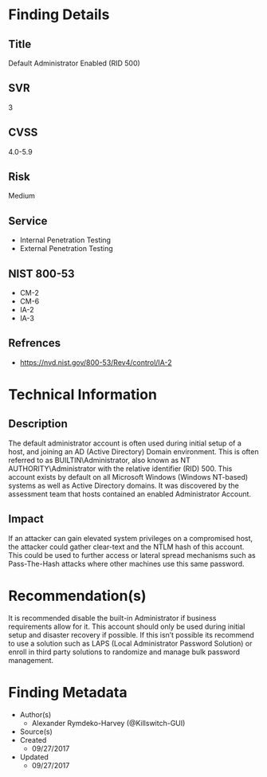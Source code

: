 

# Finding Details 

## Title
  Default Administrator Enabled (RID 500)
## SVR
  3
## CVSS
  4.0-5.9
## Risk
  Medium
## Service
  * Internal Penetration Testing
  * External Penetration Testing 
## NIST 800-53 
  * CM-2
  * CM-6
  * IA-2
  * IA-3
## Refrences
  * https://nvd.nist.gov/800-53/Rev4/control/IA-2
 
# Technical Information

## Description 
The default administrator account is often used during initial setup of a host, and joining an AD (Active Directory) Domain environment. This is often referred to as BUILTIN\Administrator, also known as NT AUTHORITY\Administrator with the relative identifier (RID) 500. This account exists by default on all Microsoft Windows (Windows NT-based) systems as well as Active Directory domains. It was discovered by the assessment team that hosts contained an enabled Administrator Account. 

## Impact
If an attacker can gain elevated system privileges on a compromised host, the attacker could gather clear-text and the NTLM hash of this account. This could be used to further access or lateral spread mechanisms such as Pass-The-Hash attacks where other machines use this same password. 


# Recommendation(s)
It is recommended disable the built-in Administrator if business requirements allow for it. This account should only be used during initial setup and disaster recovery if possible. If this isn’t possible its recommend to use a solution such as LAPS (Local Administrator Password Solution) or enroll in third party solutions to randomize and manage bulk password management.

# Finding Metadata
  * Author(s)
    * Alexander Rymdeko-Harvey (@Killswitch-GUI)
  * Source(s)
  * Created
    * 09/27/2017
  * Updated
    * 09/27/2017
